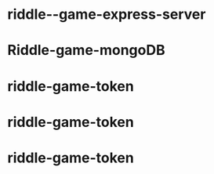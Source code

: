# riddle--game-express-server
# Riddle-game-mongoDB
# riddle-game-token
# riddle-game-token
# riddle-game-token
